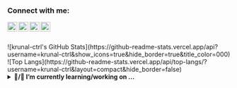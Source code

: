 ### Connect with me:

[<img align="left" alt="krunal-ctrl | Twitter" width="22px" src="https://cdn.jsdelivr.net/npm/simple-icons@v3/icons/twitter.svg" />][twitter]
[<img align="left" alt="krunal-ctrl | LinkedIn" width="22px" src="https://cdn.jsdelivr.net/npm/simple-icons@v3/icons/linkedin.svg" />][linkedin]
[<img align="left" alt="krunal-ctrl | Instagram" width="22px" src="https://cdn.jsdelivr.net/npm/simple-icons@v3/icons/instagram.svg" />][instagram]
[<img align="left" alt="krunal-ctrl | Email" width="22px" src="https://cdn.jsdelivr.net/npm/simple-icons@v3/icons/gmail.svg" />][instagram]
<br />

[instagram]: https://instagram.com/krunal_jethva_14
[linkedin]: www.linkedin.com/in/krunal-jethva
[twitter]: https://twitter.com/jethva_krunal
[Email]: krunaljethva90@gmail.com

<br />
![krunal-ctrl's GitHub Stats](https://github-readme-stats.vercel.app/api?username=krunal-ctrl&show_icons=true&hide_border=true&title_color=000)
<br />
![Top Langs](https://github-readme-stats.vercel.app/api/top-langs/?username=krunal-ctrl&layout=compact&hide_border=false)
<br />
<details>
 <summary><strong>🌱/🔭 I’m currently learning/working on ...</strong></summary>
 <ul>
   <li> Python for Data Science </li>
   <li> Deep Learning </li>
   <li> Playing around with GCP </li>
   <li> Machine Learning </li>
   <li> Java Applets</li>
   <li> Flask</li>
  </ul>
</details>



